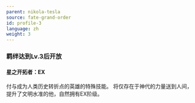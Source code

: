 ```yaml
---
parent: nikola-tesla
source: fate-grand-order
id: profile-3
language: zh
weight: 3
---
```


### 羁绊达到Lv.3后开放

#### 星之开拓者：EX

付与成为人类历史转折点的英雄的特殊技能。
将仅存在于神代的力量送到人间，提升了文明水准的他，自然拥有EX阶级。
